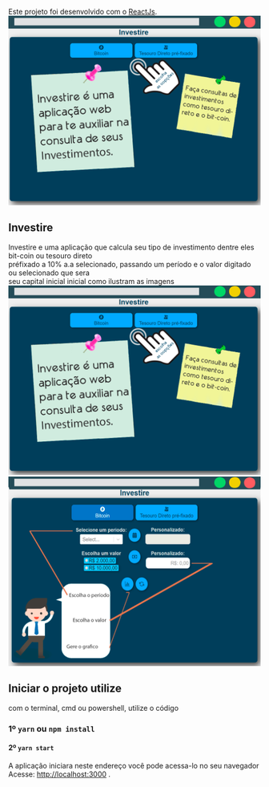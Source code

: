 Este projeto foi desenvolvido com o [ReactJs](https://github.com/facebook/create-react-app).
<img src="./docs/image1.png"/>
## Investire

Investire e uma aplicação que calcula seu tipo de investimento dentre eles bit-coin ou tesouro direto <br />préfixado a 10% a.a selecionado, passando um período e o valor digitado ou selecionado que sera <br />seu capital inicial inicial como ilustram as imagens
  <a href="">
    <img src="./docs/image1.png"/>
    <img src="./docs/image2.png"/>
  </a>
## Iniciar o projeto utilize
com o terminal, cmd ou powershell, utilize o código 
### 1º `yarn` ou `npm install`
#### 2º `yarn start`

A aplicação iniciara neste endereço você pode acessa-lo no seu navegador Acesse: [http://localhost:3000](http://localhost:3000) .<br />
